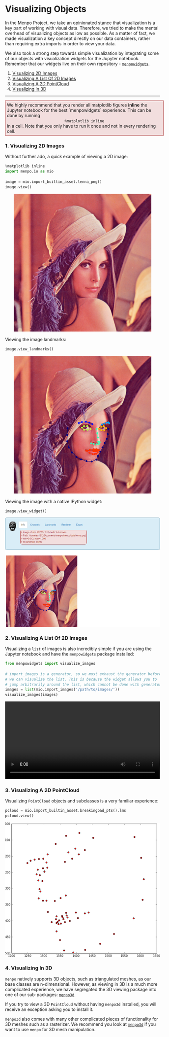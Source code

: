 Visualizing Objects
===================
In the Menpo Project, we take an opinionated stance that visualization is a key part of working with visual data.
Therefore, we tried to make the mental overhead of visualizing objects as low as possible.
As a matter of fact, we made visualization a key concept directly on our data containers, rather than requiring extra imports in order to view your data.

We also took a strong step towards simple visualization by integrating some of our objects with visualization widgets for the Jupyter notebook.
Remember that our widgets live on their own repository - [`menpowidgets`](../menpowidgets/index.md).

1. [Visualizing 2D Images](#image)
2. [Visualizing A List Of 2D Images](#images)
3. [Visualizing A 2D PointCloud](#pointcloud)
4. [Visualizing In 3D](#3d)

---------------------------------------

<div style="background-color: #F2DEDE; width: 100%; border: 1px solid #A52A2A; padding: 1%;">
<p style="float: left;"><i class="fa fa-exclamation-circle" aria-hidden="true" style="font-size:4em; padding-right: 20%; padding-bottom: 20%; padding-top: 20%;"></i></p>
We highly recommend that you render all matplotlib figures <b>inline</b> the Jupyter notebook for the best `menpowidgets` experience.
This can be done by running</br>
<center><code>%matplotlib inline</code></center>
in a cell. Note that you only have to run it once and not in every rendering cell.
</div>


### <a name="image"></a>1. Visualizing 2D Images
Without further ado, a quick example of viewing a 2D image:
```python
%matplotlib inline
import menpo.io as mio

image = mio.import_builtin_asset.lenna_png()
image.view()
```
<center>
  <img src="media/view_image.png" alt="view_image">
</center>

Viewing the image landmarks:
```python
image.view_landmarks()
```
<center>
  <img src="media/view_landmarks.png" alt="view_landmarks">
</center>

Viewing the image with a native IPython widget:
```python
image.view_widget()
```
<center>
  <img src="media/view_widget.png" alt="view_widget">
</center>

### <a name="images"></a>2. Visualizing A List Of 2D Images
Visualizing a `list` of images is also incredibly simple if you are using the Jupyter notebook and have the `menpowidgets` package installed:
```python
from menpowidgets import visualize_images

# import_images is a generator, so we must exhaust the generator before
# we can visualize the list. This is because the widget allows you to
# jump arbitrarily around the list, which cannot be done with generators.
images = list(mio.import_images('/path/to/images/'))
visualize_images(images)
```
<video width="100%" autoplay loop>
  <source src="media/visualize_images.mp4" type="video/mp4">
Your browser does not support the video tag.
</video>


### <a name="pointcloud"></a>3. Visualizing A 2D PointCloud
Visualizing `PointCloud` objects and subclasses is a very familiar experience:
```python
pcloud = mio.import_builtin_asset.breakingbad_pts().lms
pcloud.view()
```
<center>
  <img src="media/view_pointcloud.png" alt="view_pointcloud">
</center>


### <a name="3d"></a>4. Visualizing In 3D
`menpo` natively supports 3D objects, such as triangulated meshes, as our base classes are n-dimensional. However, as viewing in 3D is a much more complicated experience, we have segregated the 3D viewing package into one of our sub-packages: [`menpo3d`](../menpo3d/index.md).

If you try to view a 3D `PointCloud` without having `menpo3d` installed, you will receive an exception asking you to install it.

`menpo3d` also comes with many other complicated pieces of functionality for 3D meshes such as a rasterizer. We recommend you look at [`menpo3d`](../menpo3d/index.md) if you want to use `menpo` for 3D mesh manipulation.
